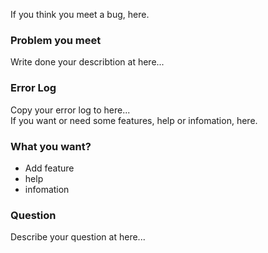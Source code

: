 If you think you meet a bug, here.<br>
### Problem you meet
  Write done your describtion at here...<br>
### Error Log
  Copy your error log to here...<br>
If you want or need some features, help or infomation, here.<br>
### What you want?
- Add feature
- help
- infomation
### Question
  Describe your question at here...<br>
